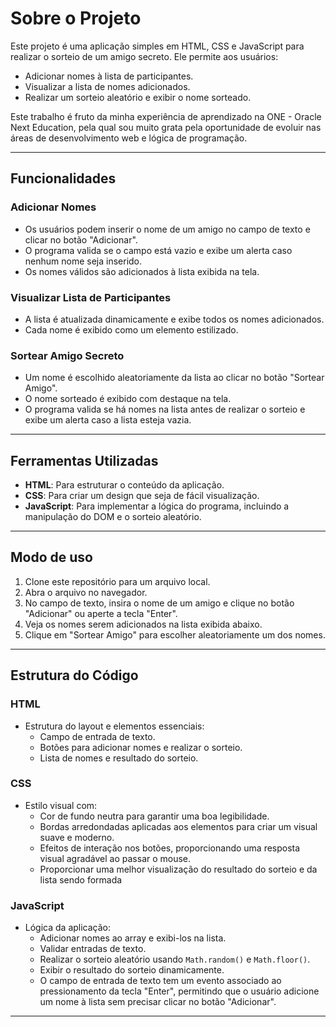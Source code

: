 # Sobre o Projeto

Este projeto é uma aplicação simples em HTML, CSS e JavaScript para realizar o sorteio de um amigo secreto. Ele permite aos usuários:

- Adicionar nomes à lista de participantes.
- Visualizar a lista de nomes adicionados.
- Realizar um sorteio aleatório e exibir o nome sorteado.

Este trabalho é fruto da minha experiência de aprendizado na ONE - Oracle Next Education, pela qual sou muito grata pela oportunidade de evoluir nas áreas de desenvolvimento web e lógica de programação.

---

## Funcionalidades

### Adicionar Nomes
- Os usuários podem inserir o nome de um amigo no campo de texto e clicar no botão "Adicionar".
- O programa valida se o campo está vazio e exibe um alerta caso nenhum nome seja inserido.
- Os nomes válidos são adicionados à lista exibida na tela.

### Visualizar Lista de Participantes
- A lista é atualizada dinamicamente e exibe todos os nomes adicionados.
- Cada nome é exibido como um elemento estilizado.

### Sortear Amigo Secreto
- Um nome é escolhido aleatoriamente da lista ao clicar no botão "Sortear Amigo".
- O nome sorteado é exibido com destaque na tela.
- O programa valida se há nomes na lista antes de realizar o sorteio e exibe um alerta caso a lista esteja vazia.

---

## Ferramentas Utilizadas

- **HTML**: Para estruturar o conteúdo da aplicação.
- **CSS**: Para criar um design que seja de fácil visualização.
- **JavaScript**: Para implementar a lógica do programa, incluindo a manipulação do DOM e o sorteio aleatório.

---

## Modo de uso

1. Clone este repositório para um arquivo local.
2. Abra o arquivo no navegador.
3. No campo de texto, insira o nome de um amigo e clique no botão "Adicionar" ou aperte a tecla "Enter".
4. Veja os nomes serem adicionados na lista exibida abaixo.
5. Clique em "Sortear Amigo" para escolher aleatoriamente um dos nomes.

---

## Estrutura do Código

### HTML
- Estrutura do layout e elementos essenciais:
  - Campo de entrada de texto.
  - Botões para adicionar nomes e realizar o sorteio.
  - Lista de nomes e resultado do sorteio.

### CSS
- Estilo visual com:
  - Cor de fundo neutra para garantir uma boa legibilidade.
  - Bordas arredondadas aplicadas aos elementos para criar um visual suave e moderno.
  - Efeitos de interação nos botões, proporcionando uma resposta visual agradável ao passar o mouse.
  - Proporcionar uma melhor visualização do resultado do sorteio e da lista sendo formada

### JavaScript
- Lógica da aplicação:
  - Adicionar nomes ao array e exibi-los na lista.
  - Validar entradas de texto.
  - Realizar o sorteio aleatório usando `Math.random()` e `Math.floor()`.
  - Exibir o resultado do sorteio dinamicamente.
  - O campo de entrada de texto tem um evento associado ao pressionamento da tecla "Enter", permitindo que o usuário adicione um nome à lista sem precisar clicar no botão "Adicionar".

---
